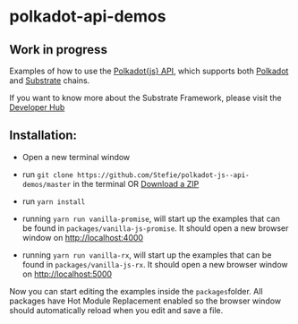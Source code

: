 # polkadot-api-demos
## Work in progress
Examples of how to use the [Polkadot{js} API](https://github.com/polkadot-js/api), which supports both [Polkadot](https://github.com/paritytech/polkadot) and [Substrate](https://github.com/paritytech/substrate) chains.

If you want to know more about the Substrate Framework, please visit the [Developer Hub](https://substrate.readme.io/docs)


## Installation:

- Open a new terminal window

- run `git clone https://github.com/Stefie/polkadot-js--api-demos/master` in the terminal OR [Download a ZIP](https://github.com/Stefie/polkadot-js--api-demos/archive/master.zip)

- run `yarn install`

- running `yarn run vanilla-promise`, will start up the  examples that can be found in `packages/vanilla-js-promise`. It should open a new browser window on [http://localhost:4000](http://localhost:4000)

- running `yarn run vanilla-rx`, will start up the examples that can be found in `packages/vanilla-js-rx`. It should open a new browser window on [http://localhost:5000](http://localhost:5000)

Now you can start editing the examples inside the `packages`folder. All packages have Hot Module Replacement enabled so the browser window should automatically reload when you edit and save a file.
